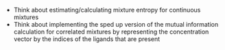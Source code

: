 * Think about estimating/calculating mixture entropy for continuous mixtures
* Think about implementing the sped up version of the mutual information
    calculation for correlated mixtures by representing the concentration
    vector by the indices of the ligands that are present